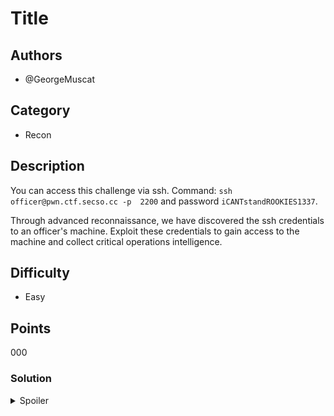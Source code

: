 # Title

## Authors

- @GeorgeMuscat

## Category

- Recon

## Description

You can access this challenge via ssh. Command: `ssh officer@pwn.ctf.secso.cc -p  2200` and password `iCANTstandROOKIES1337`.

Through advanced reconnaissance, we have discovered the ssh credentials to an officer's machine. Exploit these credentials to gain access to the machine and collect critical operations intelligence.

## Difficulty

- Easy

## Points

000

### Solution

<details>
<summary>Spoiler</summary>

### Idea

This challenge is designed to be an introduction to linx recon. Often important information will be stored in plain sight as uses with bad OpSec will not consider a breach of their systems likely.

Internal organisational information may seem

### Walkthrough

1. Gain access to the box via the command in the description
2. See the MOTD appear for half a second and then get cleared
3. Check `.bashrc`
4. See sensitive information (the flag)
5. Profit

### Flag

`BEGINNER{SeCReT_OfFiCeR_MoTD_2359fabe}`

</details>
